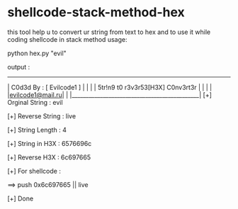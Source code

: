 # shellcode-stack-method-hex
this tool help u to convert ur string from text to hex and to use it while coding shellcode in stack method 
usage: 

python hex.py "evil"

output : 

 _____________________________________________
|            C0d3d By : [ Evilcode1 ]         |
|                                             |
|      5tr!n9 t0 r3v3r53[H3X] C0nv3rt3r       |
|                                             |
|             |evilcode1@mail.ru|             |
|_____________________________________________|
[+] Orginal String : evil

[+] Reverse String : live

[+] String Length  : 4

[+] String in H3X  : 6576696c

[+] Reverse H3X    : 6c697665

[+] For shellcode  : 

==> push 0x6c697665  || live


[+] Done


